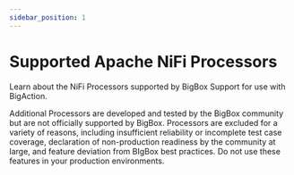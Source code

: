 ```yaml
---
sidebar_position: 1
---
```


# Supported Apache NiFi Processors

Learn about the NiFi Processors supported by BigBox Support for use with BigAction.

Additional Processors are developed and tested by the BigBox community but are not officially supported by BigBox. Processors are excluded for a variety of reasons, including insufficient reliability or incomplete test case coverage, declaration of non-production readiness by the community at large, and feature deviation from BIgBox best practices. Do not use these features in your production environments.
